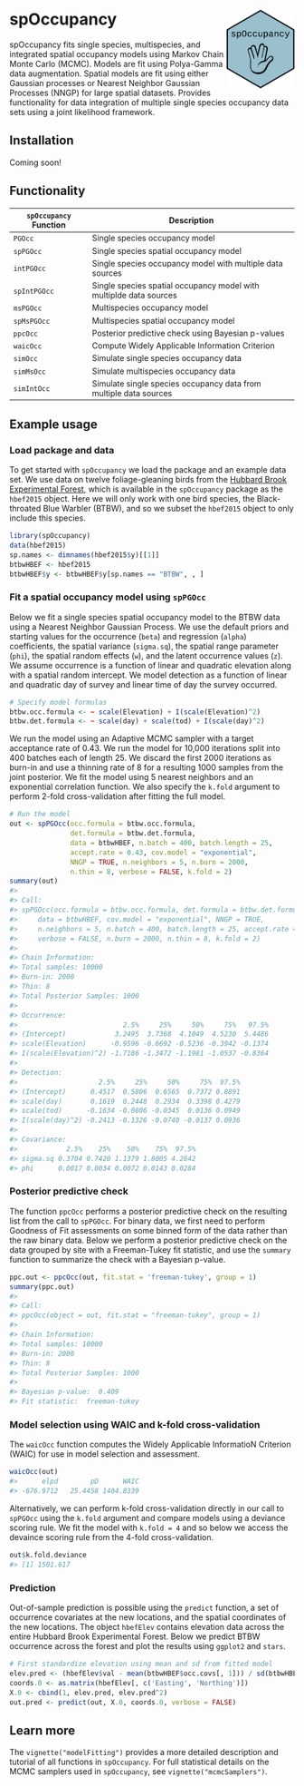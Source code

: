 
<!-- README.md is generated from README.Rmd. Please edit that file -->

# spOccupancy <a href='https://www.jeffdoser.com/files/spoccupancy-web/'><img src="man/figures/logo.png" align="right" height="139"/></a>

spOccupancy fits single species, multispecies, and integrated spatial
occupancy models using Markov Chain Monte Carlo (MCMC). Models are fit
using Polya-Gamma data augmentation. Spatial models are fit using either
Gaussian processes or Nearest Neighbor Gaussian Processes (NNGP) for
large spatial datasets. Provides functionality for data integration of
multiple single species occupancy data sets using a joint likelihood
framework.

## Installation

Coming soon\!

<!--You can install the released version of `spOccupancy` from [CRAN](https://CRAN.R-project.org) with:-->

<!--Alternatively, you can install the development version from GitHub, although note this will only work if you have the proper compilation tools, as the `C/C++` code must be compiled:-->

## Functionality

| `spOccupancy` Function | Description                                                        |
| ---------------------- | ------------------------------------------------------------------ |
| `PGOcc`                | Single species occupancy model                                     |
| `spPGOcc`              | Single species spatial occupancy model                             |
| `intPGOcc`             | Single species occupancy model with multiple data sources          |
| `spIntPGOcc`           | Single species spatial occupancy model with multiplde data sources |
| `msPGOcc`              | Multispecies occupancy model                                       |
| `spMsPGOcc`            | Multispecies spatial occupancy model                               |
| `ppcOcc`               | Posterior predictive check using Bayesian p-values                 |
| `waicOcc`              | Compute Widely Applicable Information Criterion                    |
| `simOcc`               | Simulate single species occupancy data                             |
| `simMsOcc`             | Simulate multispecies occupancy data                               |
| `simIntOcc`            | Simulate single species occupancy data from multiple data sources  |

## Example usage

### Load package and data

To get started with `spOccupancy` we load the package and an example
data set. We use data on twelve foliage-gleaning birds from the [Hubbard
Brook Experimental Forest](https://hubbardbrook.org/), which is
available in the `spOccupancy` package as the `hbef2015` object. Here we
will only work with one bird species, the Black-throated Blue Warbler
(BTBW), and so we subset the `hbef2015` object to only include this
species.

``` r
library(spOccupancy)
data(hbef2015)
sp.names <- dimnames(hbef2015$y)[[1]]
btbwHBEF <- hbef2015
btbwHBEF$y <- btbwHBEF$y[sp.names == "BTBW", , ]
```

### Fit a spatial occupancy model using `spPGOcc`

Below we fit a single species spatial occupancy model to the BTBW data
using a Nearest Neighbor Gaussian Process. We use the default priors and
starting values for the occurrence (`beta`) and regression (`alpha`)
coefficients, the spatial variance (`sigma.sq`), the spatial range
parameter (`phi`), the spatial random effects (`w`), and the latent
occurrence values (`z`). We assume occurrence is a function of linear
and quadratic elevation along with a spatial random intercept. We model
detection as a function of linear and quadratic day of survey and linear
time of day the survey occurred.

``` r
# Specify model formulas
btbw.occ.formula <- ~ scale(Elevation) + I(scale(Elevation)^2)
btbw.det.formula <- ~ scale(day) + scale(tod) + I(scale(day)^2)
```

We run the model using an Adaptive MCMC sampler with a target acceptance
rate of 0.43. We run the model for 10,000 iterations split into 400
batches each of length 25. We discard the first 2000 iterations as
burn-in and use a thinning rate of 8 for a resulting 1000 samples from
the joint posterior. We fit the model using 5 nearest neighbors and an
exponential correlation function. We also specify the `k.fold` argument
to perform 2-fold cross-validation after fitting the full model.

``` r
# Run the model
out <- spPGOcc(occ.formula = btbw.occ.formula,
               det.formula = btbw.det.formula,
               data = btbwHBEF, n.batch = 400, batch.length = 25,
               accept.rate = 0.43, cov.model = "exponential", 
               NNGP = TRUE, n.neighbors = 5, n.burn = 2000, 
               n.thin = 8, verbose = FALSE, k.fold = 2)
summary(out)
#> 
#> Call:
#> spPGOcc(occ.formula = btbw.occ.formula, det.formula = btbw.det.formula, 
#>     data = btbwHBEF, cov.model = "exponential", NNGP = TRUE, 
#>     n.neighbors = 5, n.batch = 400, batch.length = 25, accept.rate = 0.43, 
#>     verbose = FALSE, n.burn = 2000, n.thin = 8, k.fold = 2)
#> 
#> Chain Information:
#> Total samples: 10000
#> Burn-in: 2000
#> Thin: 8
#> Total Posterior Samples: 1000
#> 
#> Occurrence: 
#>                          2.5%     25%     50%     75%   97.5%
#> (Intercept)            3.2495  3.7368  4.1049  4.5230  5.4486
#> scale(Elevation)      -0.9596 -0.6692 -0.5236 -0.3942 -0.1374
#> I(scale(Elevation)^2) -1.7186 -1.3472 -1.1981 -1.0537 -0.8364
#> 
#> Detection: 
#>                    2.5%     25%     50%     75%  97.5%
#> (Intercept)      0.4517  0.5806  0.6565  0.7372 0.8891
#> scale(day)       0.1619  0.2448  0.2934  0.3398 0.4279
#> scale(tod)      -0.1634 -0.0806 -0.0345  0.0136 0.0949
#> I(scale(day)^2) -0.2413 -0.1326 -0.0740 -0.0137 0.0936
#> 
#> Covariance: 
#>            2.5%    25%    50%    75%  97.5%
#> sigma.sq 0.3704 0.7420 1.1379 1.8005 4.2642
#> phi      0.0017 0.0034 0.0072 0.0143 0.0284
```

### Posterior predictive check

The function `ppcOcc` performs a posterior predictive check on the
resulting list from the call to `spPGOcc`. For binary data, we first
need to perform Goodness of Fit assessments on some binned form of the
data rather than the raw binary data. Below we perform a posterior
predictive check on the data grouped by site with a Freeman-Tukey fit
statistic, and use the `summary` function to summarize the check with a
Bayesian p-value.

``` r
ppc.out <- ppcOcc(out, fit.stat = 'freeman-tukey', group = 1)
summary(ppc.out)
#> 
#> Call:
#> ppcOcc(object = out, fit.stat = "freeman-tukey", group = 1)
#> 
#> Chain Information:
#> Total samples: 10000
#> Burn-in: 2000
#> Thin: 8
#> Total Posterior Samples: 1000
#> 
#> Bayesian p-value:  0.409 
#> Fit statistic:  freeman-tukey
```

### Model selection using WAIC and k-fold cross-validation

The `waicOcc` function computes the Widely Applicable InformatioN
Criterion (WAIC) for use in model selection and assessment.

``` r
waicOcc(out)
#>      elpd        pD      WAIC 
#> -676.9712   25.4458 1404.8339
```

Alternatively, we can perform k-fold cross-validation directly in our
call to `spPGOcc` using the `k.fold` argument and compare models using a
deviance scoring rule. We fit the model with `k.fold = 4` and so below
we access the devaince scoring rule from the 4-fold cross-validation.

``` r
out$k.fold.deviance
#> [1] 1501.617
```

### Prediction

Out-of-sample prediction is possible using the `predict` function, a set
of occurrence covariates at the new locations, and the spatial
coordinates of the new locations. The object `hbefElev` contains
elevation data across the entire Hubbard Brook Experimental Forest.
Below we predict BTBW occurrence across the forest and plot the results
using `ggplot2` and `stars`.

``` r
# First standardize elevation using mean and sd from fitted model
elev.pred <- (hbefElev$val - mean(btbwHBEF$occ.covs[, 1])) / sd(btbwHBEF$occ.covs[, 1])
coords.0 <- as.matrix(hbefElev[, c('Easting', 'Northing')])
X.0 <- cbind(1, elev.pred, elev.pred^2)
out.pred <- predict(out, X.0, coords.0, verbose = FALSE)
```

## Learn more

The `vignette("modelFitting")` provides a more detailed description and
tutorial of all functions in `spOccupancy`. For full statistical details
on the MCMC samplers used in `spOccupancy`, see
`vignette("mcmcSamplers")`.
